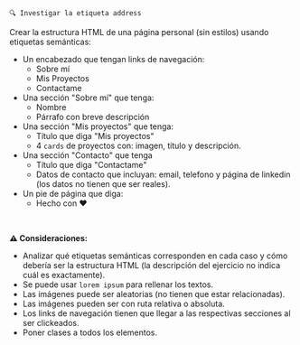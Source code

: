 ```
🔍 Investigar la etiqueta address
```

Crear la estructura HTML de una página personal (sin estilos) usando etiquetas semánticas:

- Un encabezado que tengan links de navegación:
  - Sobre mí
  - Mis Proyectos
  - Contactame
- Una sección "Sobre mí" que tenga:
  - Nombre
  - Párrafo con breve descripción
- Una sección "Mis proyectos" que tenga:
  - Título que diga "Mis proyectos"
  - 4 `cards` de proyectos con: imagen, título y descripción.
- Una sección "Contacto" que tenga
  - Título que diga "Contactame"
  - Datos de contacto que incluyan: email, telefono y página de linkedin (los datos no tienen que ser reales).
- Un pie de página que diga:
  - Hecho con ❤️
<br/>

**⚠️ Consideraciones:**

- Analizar qué etiquetas semánticas corresponden en cada caso y cómo debería ser la estructura HTML (la descripción del ejercicio no indica cuál es exactamente).
- Se puede usar `lorem ipsum` para rellenar los textos.
- Las imágenes puede ser aleatorias (no tienen que estar relacionadas).
- Las imágenes pueden ser con ruta relativa o absoluta.
- Los links de navegación tienen que llegar a las respectivas secciones al ser clickeados.
- Poner clases a todos los elementos.

<br>

